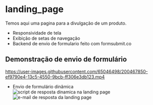 # landing_page
Temos aqui uma pagina para a divulgação de um produto.
- Responsividade de tela
- Exibição de setas de navegação
- Backend de envio de formulario feito com formsubmit.co
## Demonstração de envio de formulário
https://user-images.githubusercontent.com/65046498/200467850-ef9790e4-13c5-4550-9bcb-ff306e3db123.mp4
- Envio de formulário dinâmica
![script de resposta dinamica na landing page](https://user-images.githubusercontent.com/65046498/200468435-2010e522-7ce5-40fd-aa12-7d1fb9301f19.png)
![e-mail de resposta da landing page](https://user-images.githubusercontent.com/65046498/200468477-2976b5f2-fec6-4863-8452-cc407ed13512.png)
